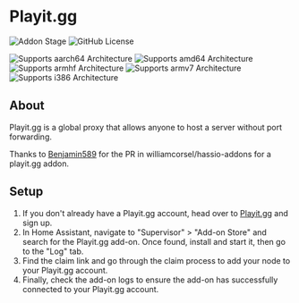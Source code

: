 # Playit.gg

![Addon Stage](https://img.shields.io/badge/Addon%20stage-experimental-yellow.svg)
![GitHub License](https://img.shields.io/github/license/Uplandjacob/Upland-ha-addons)

![Supports aarch64 Architecture](https://img.shields.io/badge/aarch64-yes-green.svg?style=flat)
![Supports amd64 Architecture](https://img.shields.io/badge/amd64-yes-green.svg?style=flat)
![Supports armhf Architecture](https://img.shields.io/badge/armhf-no-red.svg?style=flat)
![Supports armv7 Architecture](https://img.shields.io/badge/armv7-yes-green.svg)
![Supports i386 Architecture](https://img.shields.io/badge/i386-no-red.svg)

## About

Playit.gg is a global proxy that allows anyone to host a server without port forwarding.

Thanks to [Benjamin589](https://github.com/benjamin5896/hassio-addons) for the PR in williamcorsel/hassio-addons for a playit.gg addon.

## Setup

1. If you don't already have a Playit.gg account, head over to [Playit.gg](https://playit.gg) and sign up.
2. In Home Assistant, navigate to "Supervisor" > "Add-on Store" and search for the Playit.gg add-on. Once found, install and start it, then go to the "Log" tab.
3. Find the claim link and go through the claim process to add your node to your Playit.gg account.
4. Finally, check the add-on logs to ensure the add-on has successfully connected to your Playit.gg account.
